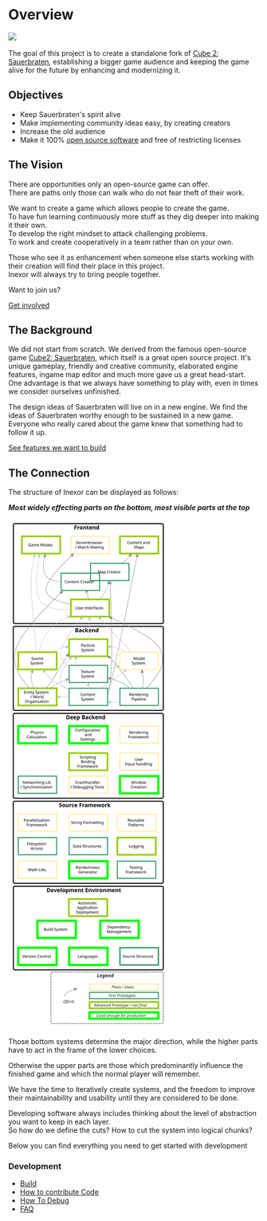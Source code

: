 # Overview

![](https://raw.githubusercontent.com/inexorgame/site/master/src/assets/logo_rendered/inexor_logo_600.png)

The goal of this project is to create a standalone fork of [Cube 2: Sauerbraten](http://sauerbraten.org/), establishing a bigger game audience and keeping the game alive for the future by enhancing and modernizing it.

## Objectives

* Keep Sauerbraten's spirit alive
* Make implementing community ideas easy, by creating creators
* Increase the old audience
* Make it 100% [open source software](https://creativecommons.org/about/program-areas/technology/technology-resources/software/) and free of restricting licenses

## The Vision

There are opportunities only an open-source game can offer.  
There are paths only those can walk who do not fear theft of their work.  

We want to create a game which allows people to create the game.  
To have fun learning continuously more stuff as they dig deeper into making it their own.  
To develop the right mindset to attack challenging problems.  
To work and create cooperatively in a team rather than on your own.

Those who see it as enhancement when someone else starts working with their creation will find their place in this project.  
Inexor will always try to bring people together.

Want to join us?

[Get involved](./Get-Involved.md)<!-- {.button} -->

## The Background

We did not start from scratch. We derived from the famous open-source game [Cube2: Sauerbraten](http://sauerbraten.org/), which itself is a great open source project.
It's unique gameplay, friendly and creative community, elaborated engine features, ingame map editor and much more gave us a great head-start. One advantage is that we always have something to play with, even in times we consider ourselves unfinished. 

The design ideas of Sauerbraten will live on in a new engine. We find the ideas of Sauerbraten worthy enough to be sustained in a new game. Everyone who really cared about the game knew that something had to follow it up.

[See features we want to build](./features/)<!-- {.button} -->


## The Connection

The structure of Inexor can be displayed as follows:

_**Most widely effecting parts on the bottom, most visible parts at the top**_

![](./architecture.svg)

Those bottom systems determine the major direction, while the higher parts have to act in the frame of the lower choices.

Otherwise the upper parts are those which predominantly influence the finished game and which the normal player will remember.

We have the time to iteratively create systems, and the freedom to improve their maintainability and usability until they are considered to be done.

Developing software always includes thinking about the level of abstraction you want to keep in each layer.  
So how do we define the cuts? How to cut the system into logical chunks?

Below you can find everything you need to get started with development
### Development

* [Build](./development/Build.md)
* [How to contribute Code](./development/How-To-Contribute-Code.md)
* [How To Debug](./development/How-To-Debug.md)
* [FAQ](./Frequently-Asked-Questions.md)
